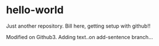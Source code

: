 # hello-world
Just another repository.
Bill here, getting setup with github!!

Modified on Github3.
Adding text..on add-sentence branch...
